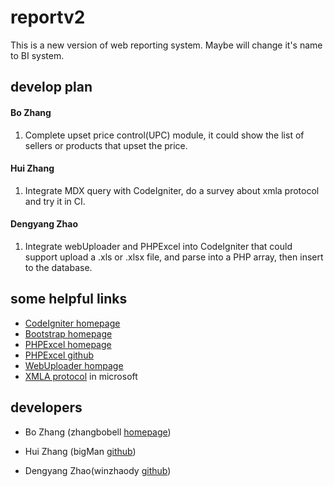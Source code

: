 # reportv2
This is a new version of web reporting system. Maybe will change it's name to BI system.

## develop plan
#### Bo Zhang
1. Complete upset price control(UPC) module, it could show the list of sellers or products that upset the price.

#### Hui Zhang
1. Integrate MDX query with CodeIgniter, do a survey about xmla protocol and try it in CI.

#### Dengyang Zhao
1. Integrate webUploader and PHPExcel into CodeIgniter that could support upload a .xls or .xlsx file, and parse into a PHP array, then insert to the database.

## some helpful links
* [CodeIgniter homepage][4]
* [Bootstrap homepage][5]
* [PHPExcel homepage][6]
* [PHPExcel github][7]
* [WebUploader hompage][8]
* [XMLA protocol][9] in microsoft

## developers
* Bo Zhang (zhangbobell [homepage][1])
* Hui Zhang (bigMan [github][2])
* Dengyang Zhao(winzhaody [github][3])


  [1]: http://zhangbobell.cn
  [2]: https://github.com/zh9927
  [3]: https://github.com/winzhaody
  [4]: http://codeigniter.org.cn/
  [5]: http://v3.bootcss.com/
  [6]: https://phpexcel.codeplex.com/
  [7]: https://github.com/PHPOffice/PHPExcel
  [8]: http://fex.baidu.com/webuploader/
  [9]: http://msdn.microsoft.com/zh-cn/library/bb522619.aspx